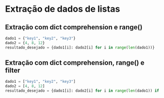 # Extração de dados de listas
## Extração com dict comprehension e range()
```python
dado1 = {"key1", "key2", "key3"}
dado2 = {4, 8, 12}
resultado_desejado = {dado1[i]: dado2[i] for i in range(len(dado1))}
```

## Extração com dict comprehension, range() e filter
```python
dado1 = ["key1", "key2", "key3"]
dado2 = [4, 8, 12]
resultado_desejado = {dado1[i]: dado2[i] for i in range(len(dado1)) if dado2[i] > 7}
```